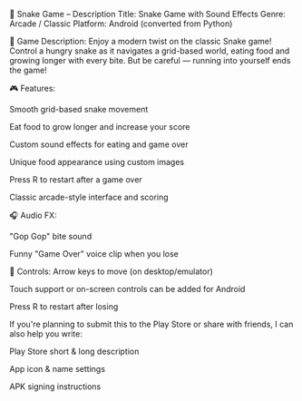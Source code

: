 🐍 Snake Game – Description
Title: Snake Game with Sound Effects
Genre: Arcade / Classic
Platform: Android (converted from Python)

📜 Game Description:
Enjoy a modern twist on the classic Snake game!
Control a hungry snake as it navigates a grid-based world, eating food and growing longer with every bite. But be careful — running into yourself ends the game!

🎮 Features:

Smooth grid-based snake movement

Eat food to grow longer and increase your score

Custom sound effects for eating and game over

Unique food appearance using custom images

Press R to restart after a game over

Classic arcade-style interface and scoring

🎧 Audio FX:

"Gop Gop" bite sound

Funny "Game Over" voice clip when you lose

🔧 Controls:
Arrow keys to move (on desktop/emulator)

Touch support or on-screen controls can be added for Android

Press R to restart after losing

If you're planning to submit this to the Play Store or share with friends, I can also help you write:

Play Store short & long description

App icon & name settings

APK signing instructions
